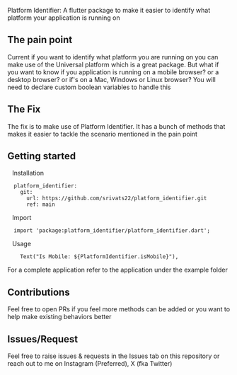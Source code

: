 <!--
This README describes the package. If you publish this package to pub.dev,
this README's contents appear on the landing page for your package.

For information about how to write a good package README, see the guide for
[writing package pages](https://dart.dev/guides/libraries/writing-package-pages).

For general information about developing packages, see the Dart guide for
[creating packages](https://dart.dev/guides/libraries/create-library-packages)
and the Flutter guide for
[developing packages and plugins](https://flutter.dev/developing-packages).
-->

Platform Identifier: 
A flutter package to make it easier to identify what platform your application is running on

## The pain point
Current if you want to identify what platform you are running on you can make use of
the Universal platform which is a great package. But what if you want to know if you application
is running on a mobile browser? or a desktop browser? or if's on a Mac, Windows or Linux browser?
You will need to declare custom boolean variables to handle this

## The Fix
The fix is to make use of Platform Identifier.
It has a bunch of methods that makes it easier to tackle the scenario mentioned in the pain point 

## Getting started

&ensp; Installation
```
  platform_identifier:
    git:
      url: https://github.com/srivats22/platform_identifier.git
      ref: main
```

&ensp; Import 
```
  import 'package:platform_identifier/platform_identifier.dart';
```

&ensp; Usage
```
    Text("Is Mobile: ${PlatformIdentifier.isMobile}"),
```
For a complete application refer to the application under the example folder

## Contributions
Feel free to open PRs if you feel more methods can be added or you want to help
make existing behaviors better

## Issues/Request
Feel free to raise issues & requests in the Issues tab on this repository
or reach out to me on Instagram (Preferred), X (fka Twitter)
